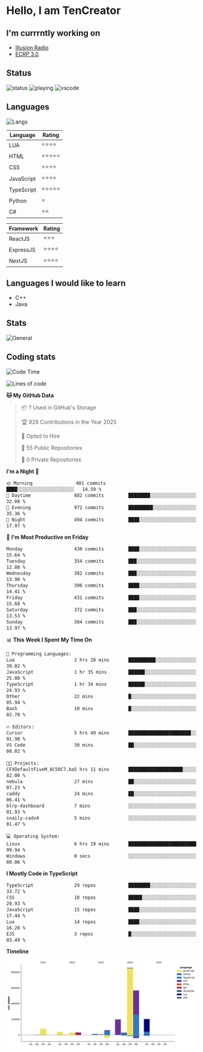 # Hello, I am TenCreator

## I'm currrntly working on
- [Illusion Radio](https://illusionradio.co.uk/)
- [ECRP 3.0](http://github.com/Emerald-Coast-Roleplay/)

## Status
![status](https://api.statusbadges.me/badge/status/518334475038359555?simple=true&style=for-the-badge)
![playing](https://api.statusbadges.me/badge/playing/518334475038359555?style=for-the-badge)
![vscode](https://api.statusbadges.me/badge/vscode/518334475038359555?style=for-the-badge)

## Languages
![Langs](https://github-readme-stats.vercel.app/api/top-langs/?username=tencreator&layout=compact&theme=radical)


|Language|Rating|
|--------|------|
|LUA|⭐️⭐️⭐️⭐️|
|HTML|⭐️⭐️⭐️⭐️⭐️|
|CSS|⭐️⭐️⭐️⭐️|
|JavaScript|⭐️⭐️⭐️⭐️|
|TypeScript|⭐️⭐️⭐️⭐️⭐️|
|Python|⭐️|
|C#|⭐️⭐️ |

|Framework|Rating|
|--------|------|
|ReactJS|⭐️⭐️⭐|
|ExpressJS|⭐️⭐️⭐️⭐️|
|NextJS|⭐️⭐️⭐⭐️|

## Languages I would like to learn
- C++
- Java

## Stats
![General](https://github-readme-stats.vercel.app/api?username=tencreator&show_icons=true&theme=radical)

## Coding stats

<!--START_SECTION:waka-->
![Code Time](http://img.shields.io/badge/Code%20Time-482%20hrs%2013%20mins-blue)

![Lines of code](https://img.shields.io/badge/From%20Hello%20World%20I%27ve%20Written-2.1%20million%20lines%20of%20code-blue)

**🐱 My GitHub Data** 

> 📦 ? Used in GitHub's Storage 
 > 
> 🏆 928 Contributions in the Year 2025
 > 
> 💼 Opted to Hire
 > 
> 📜 55 Public Repositories 
 > 
> 🔑 0 Private Repositories 
 > 
**I'm a Night 🦉** 

```text
🌞 Morning                401 commits         ████░░░░░░░░░░░░░░░░░░░░░   14.59 % 
🌆 Daytime                882 commits         ████████░░░░░░░░░░░░░░░░░   32.08 % 
🌃 Evening                972 commits         █████████░░░░░░░░░░░░░░░░   35.36 % 
🌙 Night                  494 commits         ████░░░░░░░░░░░░░░░░░░░░░   17.97 % 
```
📅 **I'm Most Productive on Friday** 

```text
Monday                   430 commits         ████░░░░░░░░░░░░░░░░░░░░░   15.64 % 
Tuesday                  354 commits         ███░░░░░░░░░░░░░░░░░░░░░░   12.88 % 
Wednesday                382 commits         ███░░░░░░░░░░░░░░░░░░░░░░   13.90 % 
Thursday                 396 commits         ████░░░░░░░░░░░░░░░░░░░░░   14.41 % 
Friday                   431 commits         ████░░░░░░░░░░░░░░░░░░░░░   15.68 % 
Saturday                 372 commits         ███░░░░░░░░░░░░░░░░░░░░░░   13.53 % 
Sunday                   384 commits         ███░░░░░░░░░░░░░░░░░░░░░░   13.97 % 
```


📊 **This Week I Spent My Time On** 

```text
💬 Programming Languages: 
Lua                      2 hrs 28 mins       ██████████░░░░░░░░░░░░░░░   39.02 % 
JavaScript               1 hr 35 mins        ██████░░░░░░░░░░░░░░░░░░░   25.00 % 
TypeScript               1 hr 34 mins        ██████░░░░░░░░░░░░░░░░░░░   24.93 % 
Other                    22 mins             █░░░░░░░░░░░░░░░░░░░░░░░░   05.94 % 
Bash                     10 mins             █░░░░░░░░░░░░░░░░░░░░░░░░   02.70 % 

🔥 Editors: 
Cursor                   5 hrs 49 mins       ███████████████████████░░   91.98 % 
VS Code                  30 mins             ██░░░░░░░░░░░░░░░░░░░░░░░   08.02 % 

🐱‍💻 Projects: 
CFXDefaultFiveM_8C50C7.ba5 hrs 11 mins       ████████████████████░░░░░   82.00 % 
nebula                   27 mins             ██░░░░░░░░░░░░░░░░░░░░░░░   07.23 % 
caddy                    24 mins             ██░░░░░░░░░░░░░░░░░░░░░░░   06.41 % 
blrp-dashboard           7 mins              ░░░░░░░░░░░░░░░░░░░░░░░░░   01.93 % 
snaily-cadv4             5 mins              ░░░░░░░░░░░░░░░░░░░░░░░░░   01.47 % 

💻 Operating System: 
Linux                    6 hrs 19 mins       █████████████████████████   99.94 % 
Windows                  0 secs              ░░░░░░░░░░░░░░░░░░░░░░░░░   00.06 % 
```

**I Mostly Code in TypeScript** 

```text
TypeScript               29 repos            ████████░░░░░░░░░░░░░░░░░   33.72 % 
CSS                      18 repos            █████░░░░░░░░░░░░░░░░░░░░   20.93 % 
JavaScript               15 repos            ████░░░░░░░░░░░░░░░░░░░░░   17.44 % 
Lua                      14 repos            ████░░░░░░░░░░░░░░░░░░░░░   16.28 % 
EJS                      3 repos             █░░░░░░░░░░░░░░░░░░░░░░░░   03.49 % 
```



**Timeline**

![Lines of Code chart](https://raw.githubusercontent.com/tencreator/tencreator/main/assets/bar_graph.png)


<!--END_SECTION:waka-->
